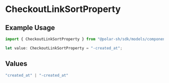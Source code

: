 # CheckoutLinkSortProperty

## Example Usage

```typescript
import { CheckoutLinkSortProperty } from "@polar-sh/sdk/models/components/checkoutlinksortproperty.js";

let value: CheckoutLinkSortProperty = "-created_at";
```

## Values

```typescript
"created_at" | "-created_at"
```